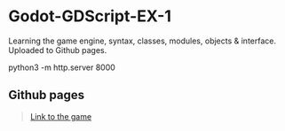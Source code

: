 # Godot-GDScript-EX-1
Learning the game engine, syntax, classes, modules, objects &amp; interface. Uploaded to Github pages.

python3 -m http.server 8000

## Github pages

> [Link to the game](https://adel-cabrera.github.io/Godot-GDScript-EX-1/ "Link to Github Pages")
